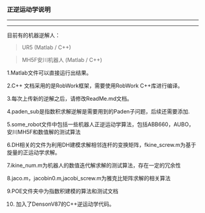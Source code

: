 ### 正逆运动学说明
***
---
目前有的机器逆解人：
> UR5 (Matlab / C++)
  
> MH5F安川机器人  (Matlab / C++)

1.Matlab文件可以直接运行出结果。

2.C++ 文档采用的是RobWork框架，需要使用RobWork C++库进行编译。

3.每次上传新的逆解之后，请修改ReadMe.md文档。

4.paden_sub是指数积求解逆解是需要用到的Paden子问题，后续还需要添加.

5.some_robot文件中包括一些机器人正逆运动学算法，包括ABB660，AUBO，安川MH5F和数值解的测试算法

6.DH相关的文件为利用DH建模求解相邻连杆的变换矩阵，fkine_screw.m为基于旋量的正运动学求解。

7.ikine_num.m为机器人的数值迭代解求解的测试算法，存在一定的冗余性

8.jaco.m，jacobin0.m,jacobi_screw.m为雅克比矩阵求解的相关算法

9.POE文件夹中为指数积建模的算法和测试文档

10. 加入了DensonV87的C++逆运动学代码。
